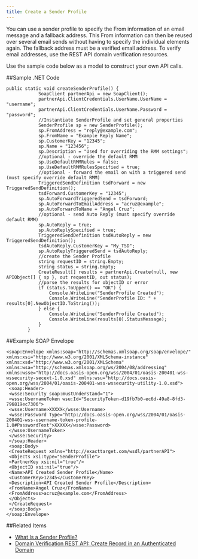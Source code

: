 ```yaml
---
title: Create a Sender Profile
---
```


<p>You can use a sender profile to specify the From information of an email message and a fallback address. This From information can then be reused over several email sends without having to specify the individual elements again. The fallback address must be a verified email address. To verify email addresses, use the REST API domain verification resources.</p>

<p>Use the sample code below as a model to construct your own API calls.</p>

##Sample .NET Code
```
public static void createSenderProfile() {
            SoapClient partnerApi = new SoapClient();
            partnerApi.ClientCredentials.UserName.UserName = "username";
            partnerApi.ClientCredentials.UserName.Password = "password";
            //Instantiate SenderProfile and set general properties
            SenderProfile sp = new SenderProfile();
            sp.FromAddress = "reply@example.com";
            sp.FromName = "Example Reply Name";
            sp.CustomerKey = "12345";
            sp.Name = "123456";
            sp.Description = "Used for overriding the RMM settings";                       
            //optional - override the default RMM
            sp.UseDefaultRMMRules = false;
            sp.UseDefaultRMMRulesSpecified = true;
            //optional - forward the email on with a triggered send (must specify override default RMM)
            TriggeredSendDefinition tsdForward = new TriggeredSendDefinition();
            tsdForward.CustomerKey = "12345";
            sp.AutoForwardTriggeredSend = tsdForward;
            sp.AutoForwardToEmailAddress = "acruz@example";
            sp.AutoForwardToName = "Angel Cruz";
            //optional - send Auto Reply (must specify override default RMM)
            sp.AutoReply = true;
            sp.AutoReplySpecified = true;
            TriggeredSendDefinition tsdAutoReply = new TriggeredSendDefinition();
            tsdAutoReply.CustomerKey = "My_TSD";
            sp.AutoReplyTriggeredSend = tsdAutoReply;
            //create the Sender Profile
            string requestID = string.Empty;
            string status = string.Empty;
            CreateResult[] results = partnerApi.Create(null, new APIObject[] { sp }, out requestID, out status);
            //parse the results for objectID or error
            if (status.ToUpper() == "OK") {
                Console.WriteLine("SenderProfile Created");
                Console.WriteLine("SenderProfile ID: " + results[0].NewObjectID.ToString());
            } else {
                Console.WriteLine("SenderProfile Created");
                Console.WriteLine(results[0].StatusMessage);
            }
        }
```
##Example SOAP Envelope
```
<soap:Envelope xmlns:soap="http://schemas.xmlsoap.org/soap/envelope/" xmlns:xsi="http://www.w3.org/2001/XMLSchema-instance" xmlns:xsd="http://www.w3.org/2001/XMLSchema" xmlns:wsa="http://schemas.xmlsoap.org/ws/2004/08/addressing" xmlns:wsse="http://docs.oasis-open.org/wss/2004/01/oasis-200401-wss-wssecurity-secext-1.0.xsd" xmlns:wsu="http://docs.oasis-open.org/wss/2004/01/oasis-200401-wss-wssecurity-utility-1.0.xsd">
 <soap:Header>
 <wsse:Security soap:mustUnderstand="1">
 <wsse:UsernameToken wsu:Id="SecurityToken-d19fb7b0-ec6d-49a8-8fd3-796819ec7306">
 <wsse:Username>XXXXX</wsse:Username>
 <wsse:Password Type="http://docs.oasis-open.org/wss/2004/01/oasis-200401-wss-username-token-profile-1.0#PasswordText">XXXXX</wsse:Password>
 </wsse:UsernameToken>
 </wsse:Security>
 </soap:Header>
 <soap:Body>
 <CreateRequest xmlns="http://exacttarget.com/wsdl/partnerAPI">
 <Objects xsi:type="SenderProfile">
 <PartnerKey xsi:nil="true"/>
 <ObjectID xsi:nil="true"/>
 <Name>API Created Sender Profile</Name>
 <CustomerKey>12345</CustomerKey>
 <Description>API Created Sender Profile</Description>
 <FromName>Angel Cruz</FromName>
 <FromAddress>acruz@example.com</FromAddress>
 </Objects>
 </CreateRequest>
 </soap:Body>
</soap:Envelope>
```
##Related Items
* [What Is a Sender Profile?](https://help.salesforce.com/articleView?id=mc_es_sender_profile.htm&type=5)
* [Domain Verification REST API: Create Record in an Authenticated Domain](https://developer.salesforce.com/docs/atlas.en-us.mc-apis.meta/mc-apis/domainVerificationCreateDetail.htm)
